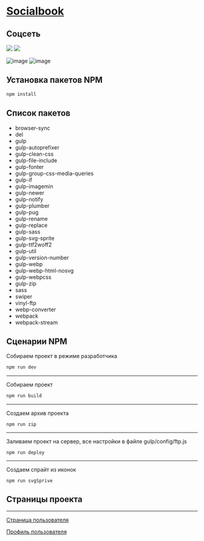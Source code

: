 # [Socialbook](https://dmitriy-rassol.github.io/Socialbook/dist)
 <h2> Соцсеть </h2>
<img src="https://img.shields.io/github/languages/code-size/Dmitriy-Rassol/SocialBook">
<img src="https://badges.frapsoft.com/os/v1/open-source.svg?v=103" >


![image](https://github.com/Dmitriy-Rassol/Socialbook/assets/52157280/dbfadc9e-5efc-4fa4-a733-bacb25bd0b26)
![image](https://github.com/Dmitriy-Rassol/Socialbook/assets/52157280/40f8072a-1a4e-49c2-a52e-f7037cd3fe65)


## Установка пакетов NPM
```js
npm install
```

## Список пакетов

- browser-sync
-	del
-	gulp
-	gulp-autoprefixer
-	gulp-clean-css
-	gulp-file-include
-	gulp-fonter
-	gulp-group-css-media-queries
-	gulp-if
-	gulp-imagemin
-	gulp-newer
-	gulp-notify
-	gulp-plumber
-	gulp-pug
-	gulp-rename
-	gulp-replace
-	gulp-sass
-	gulp-svg-sprite
-	gulp-ttf2woff2
-	gulp-util
-	gulp-version-number
-	gulp-webp
-	gulp-webp-html-nosvg
-	gulp-webpcss
-	gulp-zip
-	sass
-	swiper
-	vinyl-ftp
-	webp-converter
-	webpack
-	webpack-stream

## Сценарии NPM

Cобираем проект в режиме разработчика
```js
npm run dev
```
---
Собираем проект 
```js
npm run build
```
---
Создаем архив проекта 
```
npm run zip
```
---
Заливаем проект на сервер, все настройки в файле gulp/config/ftp.js 
```
npm run deploy
```
---
Создаем спрайт из иконок
```
npm run svgSprive
```

## Страницы проекта
---
[Страница пользователя](https://dmitriy-rassol.github.io/Socialbook/dist/index.html)

[Профиль пользователя](https://dmitriy-rassol.github.io/Socialbook/dist/profile.html)

